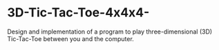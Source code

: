 # 3D-Tic-Tac-Toe-4x4x4-
Design and implementation of a program to play three-dimensional (3D) Tic-Tac-Toe between you and the computer.
